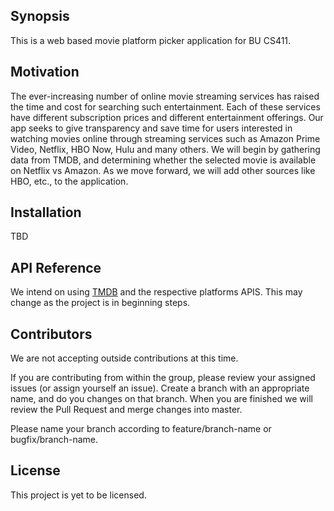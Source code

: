 ## Synopsis

This is a web based movie platform picker application for BU CS411.

## Motivation

The ever-increasing number of online movie streaming services has raised the time and cost for searching such entertainment. Each of these services have different subscription prices and different entertainment offerings. Our app seeks to give transparency and save time for users interested in watching movies online through streaming services such as Amazon Prime Video, Netflix, HBO Now, Hulu and many others. We will begin by gathering data from TMDB, and determining whether the selected movie is available on Netflix vs Amazon. As we move forward, we will add other sources like HBO, etc., to the application.

## Installation

TBD

## API Reference

We intend on using [TMDB](https://www.themoviedb.org/?language=en) and the respective platforms APIS. This may change as the project is in beginning steps.

## Contributors

We are not accepting outside contributions at this time.

If you are contributing from within the group, please review your assigned issues (or assign yourself an issue). Create a branch with an appropriate name, and do you changes on that branch. When you are finished we will review the Pull Request and merge changes into master.

Please name your branch according to feature/branch-name or bugfix/branch-name.

## License

This project is yet to be licensed.
